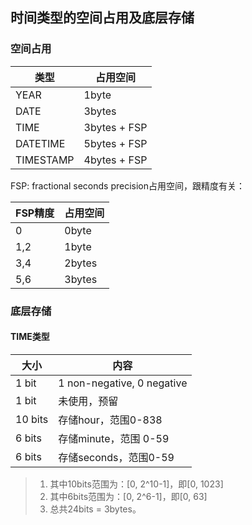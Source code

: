 ## 时间类型的空间占用及底层存储

### 空间占用
| 类型 | 占用空间 |
| ---- | ---- |
| YEAR | 1byte |
| DATE | 3bytes |
| TIME | 3bytes + FSP |
| DATETIME | 5bytes + FSP |
| TIMESTAMP | 4bytes + FSP |

FSP: fractional seconds precision占用空间，跟精度有关：

| FSP精度 | 占用空间 |
|---- | ----|
| 0 | 0byte |
| 1,2 | 1byte |
| 3,4 | 2bytes |
| 5,6 | 3bytes |

### 底层存储

#### TIME类型

| 大小 | 内容 |
| ---- | ---- |
| 1 bit | 1 non-negative, 0 negative |
| 1 bit | 未使用，预留 |
| 10 bits | 存储hour，范围0-838 |
| 6 bits | 存储minute，范围 0-59 |
| 6 bits | 存储seconds，范围0-59 |

> 1. 其中10bits范围为：[0, 2^10-1]，即[0, 1023]
> 2. 其中6bits范围为：[0, 2^6-1]，即[0, 63]
> 3. 总共24bits = 3bytes。
   

